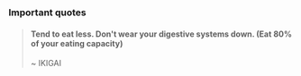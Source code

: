 ### Important quotes

> #### Tend to eat less. Don't wear your digestive systems down. (Eat 80% of your eating capacity) 
> ~ IKIGAI
